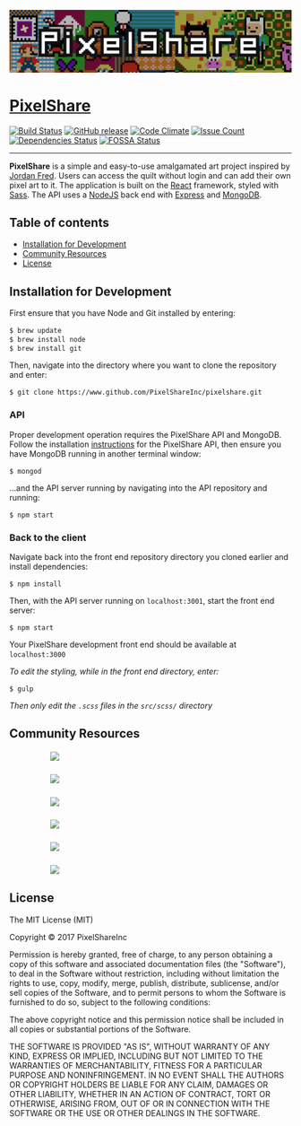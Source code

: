 ![PixelShare](readme-src/banner.png)

# [PixelShare](https://github.com/PixelShareInc/pixelshare "PixelShare")

[![Build Status](https://travis-ci.org/PixelShareInc/pixelshare.svg?branch=master)](https://travis-ci.org/PixelShareInc/pixelshare)
[![GitHub release](https://img.shields.io/github/release/PixelShareInc/pixelshare.svg)]()
[![Code Climate](https://codeclimate.com/github/PixelShareInc/pixelshare/badges/gpa.svg)](https://codeclimate.com/github/PixelShareInc/pixelshare)
[![Issue Count](https://codeclimate.com/github/PixelShareInc/pixelshare/badges/issue_count.svg)](https://codeclimate.com/github/PixelShareInc/pixelshare)
[![Dependencies Status](https://david-dm.org/PixelShareInc/pixelshare.svg)](https://david-dm.org/PixelShareInc/pixelshare)
[![FOSSA Status](https://app.fossa.io/api/projects/git%2Bgithub.com%2FPixelShareInc%2Fpixelshare.svg?type=shield)](https://app.fossa.io/projects/git%2Bgithub.com%2FPixelShareInc%2Fpixelshare?ref=badge_shield)

---

**PixelShare** is a simple and easy-to-use amalgamated art project inspired by [Jordan Fred](https://github.com/JCFred). Users can access the quilt without login and can add their own pixel art to it. The application is built on the [React](https://reactjs.org/) framework, styled with [Sass](https://sass-lang.com). The API uses a [NodeJS](https://nodejs.org) back end with [Express](https://expressjs.com) and [MongoDB](https://mongodb.com).  

<!-- ![Screenshot](readme-src/screenshot.png) -->

## Table of contents

- [Installation for Development](#Installation)
- [Community Resources](#Resources)
- [License](#License)

## <a name="Installation"><a>Installation for Development

First ensure that you have Node and Git installed by entering:

```
$ brew update
$ brew install node
$ brew install git
```

Then, navigate into the directory where you want to clone the repository and enter:

```
$ git clone https://www.github.com/PixelShareInc/pixelshare.git
```

### API

Proper development operation requires the PixelShare API and MongoDB. Follow the installation [instructions](https://github.com/PixelShareInc/API) for the PixelShare API, then ensure you have MongoDB running in another terminal window:

```
$ mongod
```

...and the API server running by navigating into the API repository and running:

```
$ npm start
```

### Back to the client

Navigate back into the front end repository directory you cloned earlier and install dependencies:

```
$ npm install
```

Then, with the API server running on `localhost:3001`, start the front end server:

```
$ npm start
```

Your PixelShare development front end should be available at `localhost:3000`


*To edit the styling, while in the front end directory, enter:*

```
$ gulp
```

*Then only edit the `.scss` files in the `src/scss/` directory*

## <a name="Resources"><a>Community Resources


##### &emsp;&emsp;&emsp;&emsp;&emsp; [<img src="https://cosmicjs.com/uploads/9c2d95d0-27b0-11e7-b6ae-8108cf4caa96-react.svg" height="50" align="top">](https://reactjs.org)
##### &emsp;&emsp;&emsp;&emsp;&emsp; [<img src="http://sass-lang.com/assets/img/styleguide/color-1c4aab2b.png" height="50" align="top">](http://sass-lang.com)
##### &emsp;&emsp;&emsp;&emsp;&emsp; [<img src="https://media.licdn.com/mpr/mpr/AAEAAQAAAAAAAAomAAAAJDQ1YTIwYmUxLWE2ZmYtNDI3NS04YmI5LTI2OTRiNzM4N2M1YQ.png" height="50" align="top">](http://www.socket.io)
##### &emsp;&emsp;&emsp;&emsp;&emsp; [<img src="https://upload.wikimedia.org/wikipedia/commons/thumb/7/7e/Node.js_logo_2015.svg/591px-Node.js_logo_2015.svg.png" height="50" align="top">](https://nodejs.org)
##### &emsp;&emsp;&emsp;&emsp;&emsp; [<img src="http://www.amt.in/img/services/express.png" height="50" align="top">](https://expressjs.com)
##### &emsp;&emsp;&emsp;&emsp;&emsp; [<img src="https://webassets.mongodb.com/_com_assets/cms/MongoDB-Logo-5c3a7405a85675366beb3a5ec4c032348c390b3f142f5e6dddf1d78e2df5cb5c.png" height="50" align="top">](https://mongodb.com)

## <a name="License"><a>License

The MIT License (MIT)

Copyright &copy; 2017 PixelShareInc

Permission is hereby granted, free of charge, to any person obtaining a copy of this software and associated documentation files (the "Software"), to deal in the Software without restriction, including without limitation the rights to use, copy, modify, merge, publish, distribute, sublicense, and/or sell copies of the Software, and to permit persons to whom the Software is furnished to do so, subject to the following conditions:

The above copyright notice and this permission notice shall be included in all copies or substantial portions of the Software.

THE SOFTWARE IS PROVIDED "AS IS", WITHOUT WARRANTY OF ANY KIND, EXPRESS OR IMPLIED, INCLUDING BUT NOT LIMITED TO THE WARRANTIES OF MERCHANTABILITY, FITNESS FOR A PARTICULAR PURPOSE AND NONINFRINGEMENT. IN NO EVENT SHALL THE AUTHORS OR COPYRIGHT HOLDERS BE LIABLE FOR ANY CLAIM, DAMAGES OR OTHER LIABILITY, WHETHER IN AN ACTION OF CONTRACT, TORT OR OTHERWISE, ARISING FROM, OUT OF OR IN CONNECTION WITH THE SOFTWARE OR THE USE OR OTHER DEALINGS IN THE SOFTWARE.
